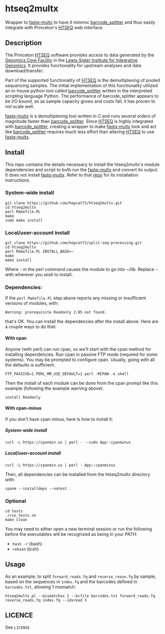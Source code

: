 # htseq2multx

Wrapper to [fastq-multx](https://github.com/brwnj/fastq-multx) to have it mimmic [barcode_splitter](https://bitbucket.org/princeton_genomics/barcode_splitter) and thus easily integrate with Princeton's [HTSEQ](http://htseq.princeton.edu) web interface.

## Description

The Princeton [HTSEQ](http://htseq.princeton.edu) software provides access to data generated by the [Genomics Core Facility](https://lsi.princeton.edu/facilities/sequencing-facility) in the [Lewis Sigler Institute for Integrative Genomics](https://lsi.princeton.edu).  It provides functionality for upstream analyses and data download/transfer.

Part of the supported functionality of [HTSEQ](http://htseq.princeton.edu) is the demultiplexing of pooled sequencing samples.  The initial implementation of this functionality utilized an in-house python tool called [barcode_splitter](https://bitbucket.org/princeton_genomics/barcode_splitter/) written in the interpreted scripting language Python.  The performance of barcode_splitter appears to be I/O bound, so as sample capacity grows and costs fall, it has proven to not scale well.

[fastq-multx](https://github.com/brwnj/fastq-multx) is a demultiplexing tool written in C and runs several orders of magnitude faster than [barcode_splitter](https://bitbucket.org/princeton_genomics/barcode_splitter).  Since [HTSEQ](http://htseq.princeton.edu) is highly integrated with [barcode_splitter](https://bitbucket.org/princeton_genomics/barcode_splitter), creating a wrapper to make [fastq-multx](https://github.com/brwnj/fastq-multx) look and act like [barcode_splitter](https://bitbucket.org/princeton_genomics/barcode_splitter) requires much less effort than altering [HTSEQ](http://htseq.princeton.edu) to use [fastq-multx](https://github.com/brwnj/fastq-multx).

## Install

This repo contains the details necessary to install the htseq2multx's module dependencies and script to both run the [fastq-multx](https://github.com/brwnj/fastq-multx) and convert its output.  It does not install [fastq-multx](https://github.com/brwnj/fastq-multx).  Refer to that [repo](https://github.com/brwnj/fastq-multx) for its installation instructions.

### System-wide install

    git clone https://github.com/hepcat72/htseq2multx.git
    cd htseq2multx
    perl Makefile.PL
    make
    sudo make install

### Local/user-account install

    git clone https://github.com/hepcat72/split-seq-processing.git
    cd htseq2multx
    perl Makefile.PL INSTALL_BASE=~
    make
    make install

Where `~` in the perl command causes the module to go into ~/lib.  Replace `~` with wherever you wish to install.

### Dependencies:

If the `perl Makefile.PL` step above reports any missing or insufficient versions of modules, with:

    Warning: prerequisite Readonly 2.05 not found.

that's OK.  You can install the dependencies after the install above.  Here are a couple ways to do that:

#### With cpan

Anyone (with perl) can run cpan, so we'll start with the cpan method for installing dependencies.  Run cpan in passive FTP mode (required for some systems).  You may be prompted to configure cpan.  Usually, going with all the defaults is sufficient.

    FTP_PASSIVE=1 PERL_MM_USE_DEFAULT=1 perl -MCPAN -e shell

Then the install of each module can be done from the cpan prompt like this example (following the example warning above):

    install Readonly

#### With cpan-minus

If you don't have cpan minus, here is how to install it:

##### System-wide install

    curl -L https://cpanmin.us | perl - --sudo App::cpanminus

##### Local/user-account install

    curl -L https://cpanmin.us | perl - App::cpanminus

Then, all dependencies can be installed from the htseq2multx directory with:

    cpanm --installdeps --notest .

### Optional

    cd tests
    ./run_tests.sh
    make clean

You may need to either open a new terminal session or run the following before the executables will be recognized as being in your PATH:

- `hash -r` (bash)
- `rehash`  (tcsh)

## Usage

As an example, to split `forward_reads.fq` and `reverse_rease.fq` by sample, based on the sequences in `index.fq` and the barcodes defined in `barcodes.txt`, allowing 1 mismatch:

    htseq2multx.pl --mismatches 1 --bcfile barcodes.txt forward_reads.fq reverse_reads.fq index.fq --idxread 3

## LICENCE

See `LICENSE`